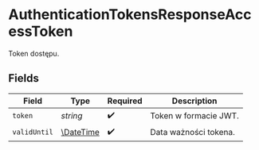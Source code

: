 # AuthenticationTokensResponseAccessToken

Token dostępu.


## Fields

| Field                                                         | Type                                                          | Required                                                      | Description                                                   |
| ------------------------------------------------------------- | ------------------------------------------------------------- | ------------------------------------------------------------- | ------------------------------------------------------------- |
| `token`                                                       | *string*                                                      | :heavy_check_mark:                                            | Token w formacie JWT.                                         |
| `validUntil`                                                  | [\DateTime](https://www.php.net/manual/en/class.datetime.php) | :heavy_check_mark:                                            | Data ważności tokena.                                         |